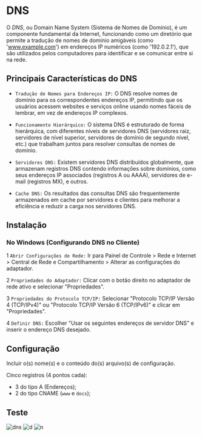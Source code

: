 # DNS

O *DNS*, ou Domain Name System (Sistema de Nomes de Domínio), é um componente fundamental da Internet, funcionando como um diretório que permite a tradução de nomes de domínio amigáveis (como 'www.example.com') em endereços IP numéricos (como '192.0.2.1'), que são utilizados pelos computadores para identificar e se comunicar entre si na rede.

## Principais Características do DNS
* `Tradução de Nomes para Endereços IP:` O DNS resolve nomes de domínio para os correspondentes endereços IP, permitindo que os usuários acessem websites e serviços online usando nomes fáceis de lembrar, em vez de endereços IP complexos.

* `Funcionamento Hierárquico:` O sistema DNS é estruturado de forma hierárquica, com diferentes níveis de servidores DNS (servidores raiz, servidores de nível superior, servidores de domínio de segundo nível, etc.) que trabalham juntos para resolver consultas de nomes de domínio.

* `Servidores DNS:` Existem servidores DNS distribuídos globalmente, que armazenam registros DNS contendo informações sobre domínios, como seus endereços IP associados (registros A ou AAAA), servidores de e-mail (registros MX), e outros.

* `Cache DNS:` Os resultados das consultas DNS são frequentemente armazenados em cache por servidores e clientes para melhorar a eficiência e reduzir a carga nos servidores DNS.

## Instalação

### No Windows (Configurando DNS no Cliente)
1 `Abrir Configurações de Rede:` 
Ir para Painel de Controle > Rede e Internet > Central de Rede e Compartilhamento > Alterar as configurações do adaptador.

2 `Propriedades do Adaptador:`
Clicar com o botão direito no adaptador de rede ativo e selecionar "Propriedades".

3 `Propriedades do Protocolo TCP/IP:`
Selecionar "Protocolo TCP/IP Versão 4 (TCP/IPv4)" ou "Protocolo TCP/IP Versão 6 (TCP/IPv6)" e clicar em "Propriedades".

4 `Definir DNS:`
Escolher "Usar os seguintes endereços de servidor DNS" e inserir o endereço DNS desejado.


## Configuração

Incluir o(s) nome(s) e o conteúdo do(s) arquivo(s) de configuração.

Cinco registros (4 pontos cada):

- 3 do tipo A (Endereços);
- 2 do tipo CNAME (`www` e `docs`);

## Teste
![dns](https://i.ibb.co/6W6753n/Screenshot-2023-12-26-19-19-35.png)
![d](https://i.ibb.co/K0NgcFL/Screenshot-2024-01-03-19-37-49.png)
![n](https://i.ibb.co/hmsRJtq/Screenshot-2024-01-03-19-38-33.png)
